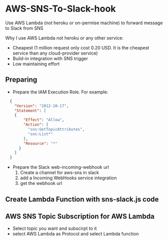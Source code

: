 AWS-SNS-To-Slack-hook
===
Use AWS Lambda (not heroku or on-permise machine) to forward message to Slack from SNS

Why I use AWS Lambda not heroku or any other service:
* Cheapest  (1 million request only cost 0.20 USD. It is the cheapest service than any cloud-provider service)
* Build-in integration with SNS trigger
* Low maintaining effort

## Preparing
* Prepare the IAM Execution Role. For example:
```json
  {
    "Version": "2012-10-17",
    "Statement": [
    {
        "Effect": "Allow",
        "Action": [
          "sns:GetTopicAttributes",
          "sns:List*"
        ],
        "Resource": "*"
      }
    ]
  } 
```
* Prepare the Slack web-incoming-webhook url
  1. Create a channel for aws-sns in slack
  2. add a Incoming WebHooks service integration
  3. get the webhook url

## Create Lambda Function with sns-slack.js code
## AWS SNS Topic Subscription for AWS Lambda
* Select topic you want and subscirpt to it
* select AWS Lambda as Protocol and select Lambda function
